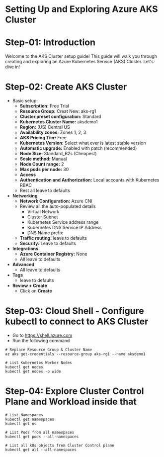 # Setting Up and Exploring Azure AKS Cluster

# Step-01: Introduction
Welcome to the AKS Cluster setup guide! This guide will walk you through creating and exploring an Azure Kubernetes Service (AKS) Cluster. Let's dive in!

# Step-02: Create AKS Cluster
- Basic setup:
  - **Subscription:** Free Trial
  - **Resource Group:** Creat New: aks-rg1
  - **Cluster preset configuration:** Standard
  - **Kubernetes Cluster Name:** aksdemo1
  - **Region:** (US) Central US
  - **Availability zones:** Zones 1, 2, 3
  - **AKS Pricing Tier:** Free
  - **Kubernetes Version:** Select what ever is latest stable version
  - **Automatic upgrade:** Enabled with patch (recommended)
  - **Node Size:** Standard_B2s (Cheapest)
  - **Scale method:** Manual
  - **Node Count range:** 2
  - **Max pods per node:** 30
  - **Access**
  - **Authentication and Authorization:** 	Local accounts with Kubernetes RBAC
  - Rest all leave to defaults
- **Networking**
  - **Network Configuration:** Azure CNI
  - Review all the auto-populated details 
    - Virtual Network
    - Cluster Subnet
    - Kubernetes Service address range
    - Kubernetes DNS Service IP Address
    - DNS Name prefix
  - **Traffic routing:** leave to defaults
  - **Security:** Leave to defaults
- **Integrations**
  - **Azure Container Registry:** None
  - All leave to defaults
- **Advanced**
  -  All leave to defaults
- **Tags**
  - leave to defaults
- **Review + Create**
  - Click on **Create**

# Step-03: Cloud Shell - Configure kubectl to connect to AKS Cluster
- Go to https://shell.azure.com
- Run the following command
```t
# Replace Resource Group & Cluster Name
az aks get-credentials --resource-group aks-rg1 --name aksdemo1

# List Kubernetes Worker Nodes
kubectl get nodes 
kubectl get nodes -o wide
```

# Step-04: Explore Cluster Control Plane and Workload inside that

```t
# List Namespaces
kubectl get namespaces
kubectl get ns

# List Pods from all namespaces
kubectl get pods --all-namespaces

# List all k8s objects from Cluster Control plane
kubectl get all --all-namespaces
```
